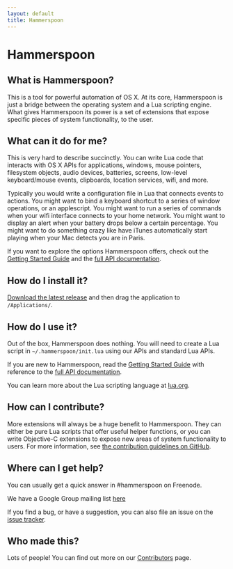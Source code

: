 ```yaml
---
layout: default
title: Hammerspoon
---
```


# Hammerspoon

## What is Hammerspoon?

This is a tool for powerful automation of OS X. At its core, Hammerspoon is just a bridge between the operating system and a Lua scripting engine.
What gives Hammerspoon its power is a set of extensions that expose specific pieces of system functionality, to the user.

## What can it do for me?

This is very hard to describe succinctly. You can write Lua code that interacts with OS X APIs for applications, windows, mouse pointers, filesystem objects, audio devices, batteries, screens, low-level keyboard/mouse events, clipboards, location services, wifi, and more.

Typically you would write a configuration file in Lua that connects events to actions. You might want to bind a keyboard shortcut to a series of window operations, or an applescript. You might want to run a series of commands when your wifi interface connects to your home network. You might want to display an alert when your battery drops below a certain percentage. You might want to do something crazy like have iTunes automatically start playing when your Mac detects you are in Paris.

If you want to explore the options Hammerspoon offers, check out the [Getting Started Guide](/go/) and the [full API documentation](/docs/).

## How do I install it?

[Download the latest release](https://github.com/Hammerspoon/hammerspoon/releases/latest) and then drag the application to `/Applications/`.

## How do I use it?

Out of the box, Hammerspoon does nothing. You will need to create a Lua script in  `~/.hammerspoon/init.lua` using our APIs and standard Lua APIs.

If you are new to Hammerspoon, read the [Getting Started Guide](/go/) with reference to the [full API documentation](/docs/).

You can learn more about the Lua scripting language at [lua.org](http://www.lua.org/docs.html).

## How can I contribute?

More extensions will always be a huge benefit to Hammerspoon. They can either be pure Lua scripts that offer useful helper functions, or you can write Objective-C extensions to expose new areas of system functionality to users. For more information, see [the contribution guidelines on GitHub](https://github.com/Hammerspoon/hammerspoon/blob/master/CONTRIBUTING.md).

## Where can I get help?

You can usually get a quick answer in #hammerspoon on Freenode.

We have a Google Group mailing list [here](https://groups.google.com/forum/#!forum/hammerspoon/)

If you find a bug, or have a suggestion, you can also file an issue on the [issue tracker](https://github.com/Hammerspoon/hammerspoon/issues).

## Who made this?

Lots of people! You can find out more on our [Contributors](/contributors.html) page.
